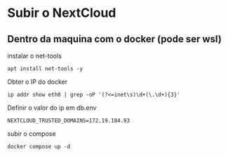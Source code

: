 # Subir o NextCloud

## Dentro da maquina com o docker (pode ser wsl)

instalar o net-tools

```console
apt install net-tools -y
```

Obter o IP do docker

```console
ip addr show eth0 | grep -oP '(?<=inet\s)\d+(\.\d+){3}'
```

Definir o valor do ip em db.env

```console
NEXTCLOUD_TRUSTED_DOMAINS=172.19.184.93
```
subir o compose

```console
docker compose up -d
```
